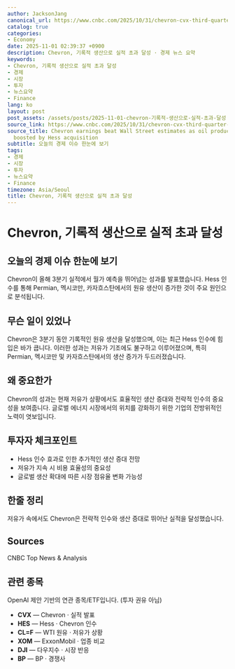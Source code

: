 ```yaml
---
author: JacksonJang
canonical_url: https://www.cnbc.com/2025/10/31/chevron-cvx-third-quarter-2025-earnings.html
catalog: true
categories:
- Economy
date: 2025-11-01 02:39:37 +0900
description: Chevron, 기록적 생산으로 실적 초과 달성 · 경제 뉴스 요약
keywords:
- Chevron, 기록적 생산으로 실적 초과 달성
- 경제
- 시장
- 투자
- 뉴스요약
- Finance
lang: ko
layout: post
post_assets: /assets/posts/2025-11-01-chevron-기록적-생산으로-실적-초과-달성
source_link: https://www.cnbc.com/2025/10/31/chevron-cvx-third-quarter-2025-earnings.html
source_title: Chevron earnings beat Wall Street estimates as oil production hits record
  boosted by Hess acquisition
subtitle: 오늘의 경제 이슈 한눈에 보기
tags:
- 경제
- 시장
- 투자
- 뉴스요약
- Finance
timezone: Asia/Seoul
title: Chevron, 기록적 생산으로 실적 초과 달성
---
```


# Chevron, 기록적 생산으로 실적 초과 달성

## 오늘의 경제 이슈 한눈에 보기
Chevron이 올해 3분기 실적에서 월가 예측을 뛰어넘는 성과를 발표했습니다. Hess 인수를 통해 Permian, 멕시코만, 카자흐스탄에서의 원유 생산이 증가한 것이 주요 원인으로 분석됩니다.

## 무슨 일이 있었나
Chevron은 3분기 동안 기록적인 원유 생산을 달성했으며, 이는 최근 Hess 인수에 힘입은 바가 큽니다. 이러한 성과는 저유가 기조에도 불구하고 이루어졌으며, 특히 Permian, 멕시코만 및 카자흐스탄에서의 생산 증가가 두드러졌습니다.

## 왜 중요한가
Chevron의 성과는 현재 저유가 상황에서도 효율적인 생산 증대와 전략적 인수의 중요성을 보여줍니다. 글로벌 에너지 시장에서의 위치를 강화하기 위한 기업의 전방위적인 노력이 엿보입니다.

## 투자자 체크포인트
- Hess 인수 효과로 인한 추가적인 생산 증대 전망
- 저유가 지속 시 비용 효율성의 중요성
- 글로벌 생산 확대에 따른 시장 점유율 변화 가능성

## 한줄 정리
저유가 속에서도 Chevron은 전략적 인수와 생산 증대로 뛰어난 실적을 달성했습니다.

## Sources
CNBC Top News & Analysis


## 관련 종목
OpenAI 제안 기반의 연관 종목/ETF입니다. (투자 권유 아님)
- **CVX** — Chevron · 실적 발표
- **HES** — Hess · Chevron 인수
- **CL=F** — WTI 원유 · 저유가 상황
- **XOM** — ExxonMobil · 업종 비교
- **DJI** — 다우지수 · 시장 반응
- **BP** — BP · 경쟁사